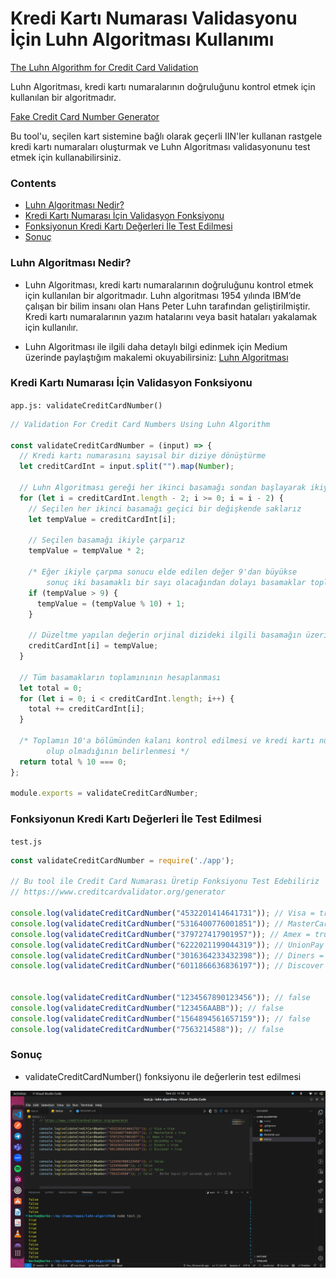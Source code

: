 # Kredi Kartı Numarası Validasyonu İçin Luhn Algoritması Kullanımı 


[The Luhn Algorithm for Credit Card Validation](https://www.creditcardvalidator.org/articles/luhn-algorithm)

Luhn Algoritması, kredi kartı numaralarının doğruluğunu kontrol etmek için kullanılan bir algoritmadır. 


[Fake Credit Card Number Generator](https://www.creditcardvalidator.org/generator)

Bu tool'u, seçilen kart sistemine bağlı olarak geçerli IIN'ler kullanan rastgele kredi kartı numaraları oluşturmak ve Luhn Algoritması validasyonunu test etmek için kullanabilirsiniz.

### Contents 

* [Luhn Algoritması Nedir?](#luhn)
* [Kredi Kartı Numarası İçin Validasyon Fonksiyonu](#function)
* [Fonksiyonun Kredi Kartı Değerleri İle Test Edilmesi](#test)
* [Sonuç](#result)

### Luhn Algoritması Nedir? <a name="luhn"></a>

- Luhn Algoritması, kredi kartı numaralarının doğruluğunu kontrol etmek için kullanılan bir algoritmadır. Luhn algoritması 1954 yılında IBM’de çalışan bir bilim insanı olan Hans Peter Luhn tarafından geliştirilmiştir. Kredi kartı numaralarının yazım hatalarını veya basit hataları yakalamak için kullanılır.

- Luhn Algoritması ile ilgili daha detaylı bilgi edinmek için Medium üzerinde paylaştığım makalemi okuyabilirsiniz:
[Luhn Algoritması](https://sayinberkesayin.medium.com/luhn-algoritmas%C4%B1-55897330e383)

### Kredi Kartı Numarası İçin Validasyon Fonksiyonu <a name="function"></a>

`app.js: validateCreditCardNumber()`

```js
// Validation For Credit Card Numbers Using Luhn Algorithm

const validateCreditCardNumber = (input) => {
  // Kredi kartı numarasını sayısal bir diziye dönüştürme
  let creditCardInt = input.split("").map(Number);

  // Luhn Algoritması gereği her ikinci basamağı sondan başlayarak ikiyle çarparız
  for (let i = creditCardInt.length - 2; i >= 0; i = i - 2) {
    // Seçilen her ikinci basamağı geçici bir değişkende saklarız
    let tempValue = creditCardInt[i];

    // Seçilen basamağı ikiyle çarparız
    tempValue = tempValue * 2;

    /* Eğer ikiyle çarpma sonucu elde edilen değer 9'dan büyükse 
        sonuç iki basamaklı bir sayı olacağından dolayı basamaklar toplanarak düzeltilir */
    if (tempValue > 9) {
      tempValue = (tempValue % 10) + 1;
    }

    // Düzeltme yapılan değerin orjinal dizideki ilgili basamağın üzerine yazılması
    creditCardInt[i] = tempValue;
  }

  // Tüm basamakların toplamınının hesaplanması
  let total = 0;
  for (let i = 0; i < creditCardInt.length; i++) {
    total += creditCardInt[i];
  }

  /* Toplamın 10'a bölümünden kalanı kontrol edilmesi ve kredi kartı numarasının geçerli 
        olup olmadığının belirlenmesi */
  return total % 10 === 0;
};

module.exports = validateCreditCardNumber;

```


### Fonksiyonun Kredi Kartı Değerleri İle Test Edilmesi <a name="luhn"></a>

`test.js`

```js
const validateCreditCardNumber = require('./app');

// Bu tool ile Credit Card Numarası Üretip Fonksiyonu Test Edebiliriz
// https://www.creditcardvalidator.org/generator

console.log(validateCreditCardNumber("4532201414641731")); // Visa = true
console.log(validateCreditCardNumber("5316400776001851")); // MasterCard = true
console.log(validateCreditCardNumber("379727417901957")); // Amex = true
console.log(validateCreditCardNumber("6222021199044319")); // UnionPay = true
console.log(validateCreditCardNumber("3016364233432398")); // Diners = true
console.log(validateCreditCardNumber("6011866636836197")); // Discover = true


console.log(validateCreditCardNumber("1234567890123456")); // false
console.log(validateCreditCardNumber("123456AABB")); // false
console.log(validateCreditCardNumber("1564894561657159")); // false
console.log(validateCreditCardNumber("7563214588")); // false
```

### Sonuç <a name="result"></a>

- validateCreditCardNumber() fonksiyonu ile değerlerin test edilmesi 

![pic](images/result.png)
